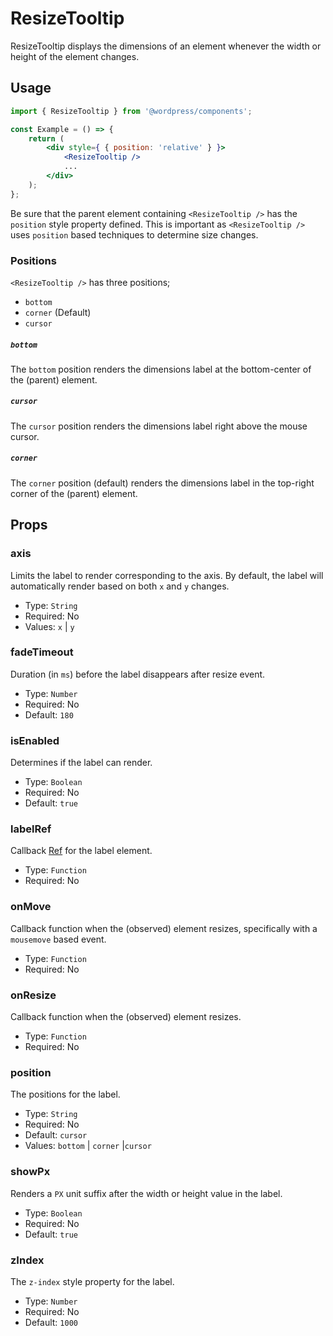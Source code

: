 # ResizeTooltip

ResizeTooltip displays the dimensions of an element whenever the width or height of the element changes.

## Usage

```jsx
import { ResizeTooltip } from '@wordpress/components';

const Example = () => {
	return (
		<div style={ { position: 'relative' } }>
			<ResizeTooltip />
			...
		</div>
	);
};
```

Be sure that the parent element containing `<ResizeTooltip />` has the `position` style property defined. This is important as `<ResizeTooltip />` uses `position` based techniques to determine size changes.

### Positions

`<ResizeTooltip />` has three positions;

-   `bottom`
-   `corner` (Default)
-   `cursor`

##### `bottom`

The `bottom` position renders the dimensions label at the bottom-center of the (parent) element.

##### `cursor`

The `cursor` position renders the dimensions label right above the mouse cursor.

##### `corner`

The `corner` position (default) renders the dimensions label in the top-right corner of the (parent) element.

## Props

### axis

Limits the label to render corresponding to the axis. By default, the label will automatically render based on both `x` and `y` changes.

-   Type: `String`
-   Required: No
-   Values: `x` | `y`

### fadeTimeout

Duration (in `ms`) before the label disappears after resize event.

-   Type: `Number`
-   Required: No
-   Default: `180`

### isEnabled

Determines if the label can render.

-   Type: `Boolean`
-   Required: No
-   Default: `true`

### labelRef

Callback [Ref](https://reactjs.org/docs/forwarding-refs.html) for the label element.

-   Type: `Function`
-   Required: No

### onMove

Callback function when the (observed) element resizes, specifically with a `mousemove` based event.

-   Type: `Function`
-   Required: No

### onResize

Callback function when the (observed) element resizes.

-   Type: `Function`
-   Required: No

### position

The positions for the label.

-   Type: `String`
-   Required: No
-   Default: `cursor`
-   Values: `bottom` | `corner` |`cursor`

### showPx

Renders a `PX` unit suffix after the width or height value in the label.

-   Type: `Boolean`
-   Required: No
-   Default: `true`

### zIndex

The `z-index` style property for the label.

-   Type: `Number`
-   Required: No
-   Default: `1000`
